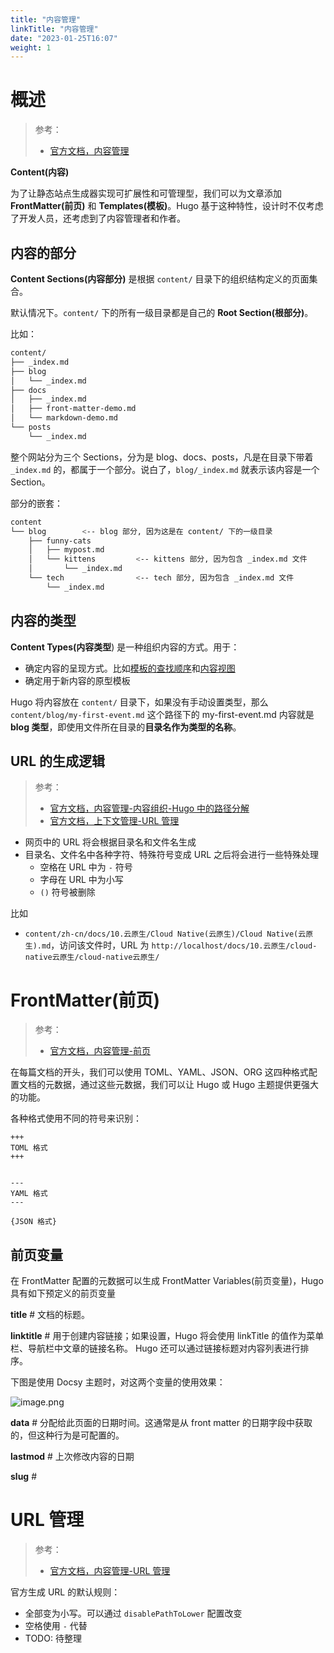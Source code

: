```yaml
---
title: "内容管理"
linkTitle: "内容管理"
date: "2023-01-25T16:07"
weight: 1
---
```


# 概述

> 参考：
>
> - [官方文档，内容管理](https://gohugo.io/content-management/)

**Content(内容)**

为了让静态站点生成器实现可扩展性和可管理型，我们可以为文章添加 **FrontMatter(前页)** 和 **Templates(模板)**。Hugo 基于这种特性，设计时不仅考虑了开发人员，还考虑到了内容管理者和作者。

## 内容的部分

**Content Sections(内容部分)** 是根据 `content/` 目录下的组织结构定义的页面集合。

默认情况下。`content/` 下的所有一级目录都是自己的 **Root Section(根部分)**。

比如：

```bash
content/
├── _index.md
├── blog
│   └── _index.md
├── docs
│   ├── _index.md
│   ├── front-matter-demo.md
│   └── markdown-demo.md
└── posts
    └── _index.md
```

整个网站分为三个 Sections，分为是 blog、docs、posts，凡是在目录下带着 `_index.md` 的，都属于一个部分。说白了，`blog/_index.md` 就表示该内容是一个 Section。

部分的嵌套：

```bash
content
└── blog        <-- blog 部分, 因为这是在 content/ 下的一级目录
    ├── funny-cats
    │   ├── mypost.md
    │   └── kittens         <-- kittens 部分, 因为包含 _index.md 文件
    │       └── _index.md
    └── tech                <-- tech 部分, 因为包含 _index.md 文件
        └── _index.md
```

## 内容的类型

**Content Types(内容类型**) 是一种组织内容的方式。用于：

- 确定内容的呈现方式。比如[模板的查找顺序](https://gohugo.io/templates/lookup-order/)和[内容视图](https://gohugo.io/templates/views)
- 确定用于新内容的原型模板

Hugo 将内容放在 `content/` 目录下，如果没有手动设置类型，那么 `content/blog/my-first-event.md` 这个路径下的 my-first-event.md 内容就是 **blog 类型**，即使用文件所在目录的**目录名作为类型的名称**。

## URL 的生成逻辑

> 参考：
> - [官方文档，内容管理-内容组织-Hugo 中的路径分解](https://gohugo.io/content-management/organization/#path-breakdown-in-hugo)
> - [官方文档，上下文管理-URL 管理](https://gohugo.io/content-management/urls/)

- 网页中的 URL 将会根据目录名和文件名生成
- 目录名、文件名中各种字符、特殊符号变成 URL 之后将会进行一些特殊处理
  - 空格在 URL 中为 `-` 符号
  - 字母在 URL 中为小写
  - `()` 符号被删除

比如

- `content/zh-cn/docs/10.云原生/Cloud Native(云原生)/Cloud Native(云原生).md`，访问该文件时，URL 为 `http://localhost/docs/10.云原生/cloud-native云原生/cloud-native云原生/`

# FrontMatter(前页)

> 参考：
>
> - [官方文档，内容管理-前页](https://gohugo.io/content-management/front-matter/)

在每篇文档的开头，我们可以使用 TOML、YAML、JSON、ORG 这四种格式配置文档的元数据，通过这些元数据，我们可以让 Hugo 或 Hugo 主题提供更强大的功能。

各种格式使用不同的符号来识别：

```
+++
TOML 格式
+++


---
YAML 格式
---

{JSON 格式}
```

## 前页变量

在 FrontMatter 配置的元数据可以生成 FrontMatter Variables(前页变量)，Hugo 具有如下预定义的前页变量

**title** # 文档的标题。

**linktitle** # 用于创建内容链接；如果设置，Hugo 将会使用 linkTitle 的值作为菜单栏、导航栏中文章的链接名称。 Hugo 还可以通过链接标题对内容列表进行排序。

下图是使用 Docsy 主题时，对这两个变量的使用效果：

![image.png](https://notes-learning.oss-cn-beijing.aliyuncs.com/hugo/content/20230323122828.png)

**data** # 分配给此页面的日期时间。这通常是从 front matter 的日期字段中获取的，但这种行为是可配置的。

**lastmod** # 上次修改内容的日期

**slug** #

# URL 管理

> 参考：
>
> - [官方文档，内容管理-URL 管理](https://gohugo.io/content-management/urls/)

官方生成 URL 的默认规则：

- 全部变为小写。可以通过  `disablePathToLower` 配置改变
- 空格使用 `-` 代替
- TODO: 待整理
